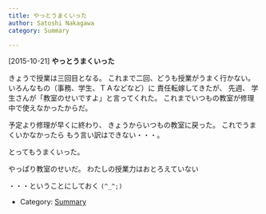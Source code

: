 ```yaml
---
title: やっとうまくいった
author: Satoshi Nakagawa
category: Summary

---
```


[2015-10-21] **やっとうまくいった** 

 きょうで授業は三回目となる。
これまで二回、どうも授業がうまく行かない。
いろんなもの（事務、学生、ＴＡなどなど）に
責任転嫁してきたが、
先週、
学生さんが「教室のせいですよ」と言ってくれた。
これまでいつもの教室が修理中で使えなかったからだ。

 予定より修理が早くに終わり、
きょうからいつもの教室に戻った。
これでうまくいかなかったら
もう言い訳はできない・・・。
<!--more-->

 とってもうまくいった。

 やっぱり教室のせいだ。
わたしの授業力はおとろえていない

 ・・・ということにしておく `(^_^;)`

- Category: [Summary](https://merapano.github.io/categories.html#Summary)

